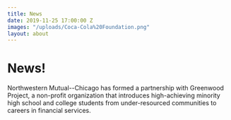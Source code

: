 ```yaml
---
title: News
date: 2019-11-25 17:00:00 Z
images: "/uploads/Coca-Cola%20Foundation.png"
layout: about
---
```


# News!

Northwestern Mutual--Chicago has formed a partnership with Greenwood Project, a non-profit organization that introduces high-achieving minority high school and college students from under-resourced communities to careers in financial services.